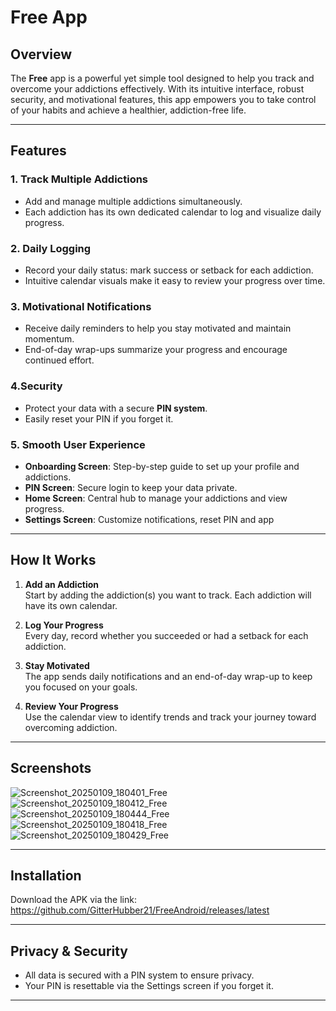 # Free App

## Overview

The **Free** app is a powerful yet simple tool designed to help you track and overcome your addictions effectively. With its intuitive interface, robust security, and motivational features, this app empowers you to take control of your habits and achieve a healthier, addiction-free life.

---

## Features

### 1. Track Multiple Addictions
- Add and manage multiple addictions simultaneously.
- Each addiction has its own dedicated calendar to log and visualize daily progress.

### 2. Daily Logging
- Record your daily status: mark success or setback for each addiction.
- Intuitive calendar visuals make it easy to review your progress over time.

### 3. Motivational Notifications
- Receive daily reminders to help you stay motivated and maintain momentum.
- End-of-day wrap-ups summarize your progress and encourage continued effort.

### 4.Security
- Protect your data with a secure **PIN system**.
- Easily reset your PIN if you forget it.

### 5. Smooth User Experience
- **Onboarding Screen**: Step-by-step guide to set up your profile and addictions.
- **PIN Screen**: Secure login to keep your data private.
- **Home Screen**: Central hub to manage your addictions and view progress.
- **Settings Screen**: Customize notifications, reset PIN and app

---

## How It Works

1. **Add an Addiction**  
   Start by adding the addiction(s) you want to track. Each addiction will have its own calendar.

2. **Log Your Progress**  
   Every day, record whether you succeeded or had a setback for each addiction.

3. **Stay Motivated**  
   The app sends daily notifications and an end-of-day wrap-up to keep you focused on your goals.

4. **Review Your Progress**  
   Use the calendar view to identify trends and track your journey toward overcoming addiction.

---

## Screenshots
![Screenshot_20250109_180401_Free](https://github.com/user-attachments/assets/5b11ead0-e2e3-4cf6-913b-b7c7f3b9869f)  
![Screenshot_20250109_180412_Free](https://github.com/user-attachments/assets/b9f035fa-dbda-4dd9-be4d-38a7aa5827d7)  
![Screenshot_20250109_180444_Free](https://github.com/user-attachments/assets/a177910d-abd5-4e26-bf38-df1078c35ba6)
![Screenshot_20250109_180418_Free](https://github.com/user-attachments/assets/b7be075c-b0e2-4aab-988c-88c1f93575a0)  
![Screenshot_20250109_180429_Free](https://github.com/user-attachments/assets/01377867-669d-4d7f-ad51-4daf610d942c)  






---
## Installation
Download the APK via the link: https://github.com/GitterHubber21/FreeAndroid/releases/latest

---

## Privacy & Security
- All data is secured with a PIN system to ensure privacy.
- Your PIN is resettable via the Settings screen if you forget it.

---


